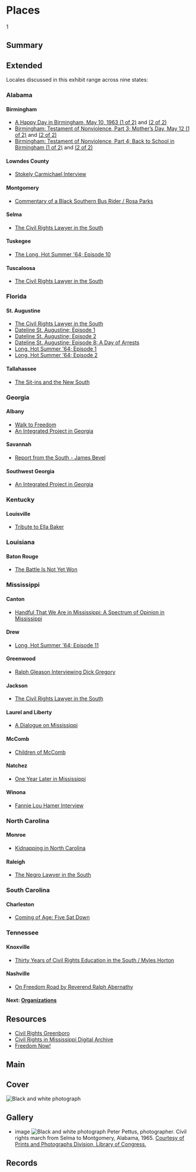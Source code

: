 # Places

1

## Summary

## Extended

Locales discussed in this exhibit range across nine states:

### Alabama
#### Birmingham

-	[A Happy Day in Birmingham, May 10, 1963 (1 of 2)](/catalog/cpb-aacip_500-r785p02p) and [(2 of 2)](/catalog/cpb-aacip_500-m9023j32)
-	[Birmingham: Testament of Nonviolence, Part 3; Mother’s Day, May 12 (1 of 2)](/catalog/cpb-aacip_500-ff3m1j0m) and [(2 of 2)](/catalog/cpb-aacip_500-cj87n27n)
-	[Birmingham: Testament of Nonviolence, Part 4; Back to School in Birmingham (1 of 2)](/catalog/cpb-aacip_500-jq0svz1h) and [(2 of 2)](/catalog/cpb-aacip_500-z60c1503)

#### Lowndes County

-  [Stokely Carmichael Interview](/catalog/cpb-aacip_28-zw18k75h85)

#### Montgomery

- [Commentary of a Black Southern Bus Rider / Rosa Parks](/catalog/cpb-aacip_28-kw57d2qp45)

#### Selma

- [The Civil Rights Lawyer in the South](/catalog/cpb-aacip_28-1g0ht2gg9n)

#### Tuskegee

- [The Long, Hot Summer '64; Episode 10](/catalog/cpb-aacip_15-87brvgm3 )

#### Tuscaloosa

- [The Civil Rights Lawyer in the South](/catalog/cpb-aacip_28-1g0ht2gg9n)

### Florida
#### St. Augustine

- [The Civil Rights Lawyer in the South](/catalog/cpb-aacip_28-1g0ht2gg9n)
- [Dateline St. Augustine; Episode 1](/catalog/cpb-aacip_15-289gj6vg)
- [Dateline St. Augustine; Episode 2](/catalog/cpb-aacip_15-23612tg4)
- [Dateline St. Augustine; Episode 8: A Day of Arrests](/catalog/cpb-aacip_15-87brvgz0)
- [Long, Hot Summer '64; Episode 1](/catalog/cpb-aacip_15-50tqk2fw)
- [Long, Hot Summer '64; Episode 2](/catalog/cpb-aacip_15-02c86fs0)

#### Tallahassee

- [The Sit-ins and the New South](/catalog/cpb-aacip_28-br8mc8rr6z)

### Georgia
#### Albany

- [Walk to Freedom](/catalog/cpb-aacip_28-m61bk17469)
- [An Integrated Project in Georgia](/catalog/cpb-aacip_28-mk6542jr2r)

#### Savannah

- [Report from the South - James Bevel](/catalog/cpb-aacip_28-j09w08ws94)

#### Southwest Georgia

- [An Integrated Project in Georgia](/catalog/cpb-aacip_28-mk6542jr2r)

### Kentucky
#### Louisville

- [Tribute to Ella Baker](/catalog/cpb-aacip_28-125q814w5v)

### Louisiana
#### Baton Rouge

- [The Battle Is Not Yet Won](/catalog/cpb-aacip_28-2z12n4zs1w)

### Mississippi
#### Canton

- [Handful That We Are in Mississippi: A Spectrum of Opinion in Mississippi](/catalog/cpb-aacip_15-9cj87k60)

#### Drew

- [Long, Hot Summer '64; Episode 11](/catalog/cpb-aacip_15-1615f47p)

#### Greenwood

- [Ralph Gleason Interviewing Dick Gregory](/catalog/cpb-aacip_28-k649p2wm6m)

#### Jackson

- [The Civil Rights Lawyer in the South](/catalog/cpb-aacip_28-1g0ht2gg9n)

#### Laurel and Liberty

- [A Dialogue on Mississippi](/catalog/cpb-aacip_15-945qgb91)

#### McComb

- [Children of McComb](/catalog/cpb-aacip_28-sj19k46b34)

#### Natchez

- [One Year Later in Mississippi](/catalog/cpb-aacip_15-88qc028z)

#### Winona

- [Fannie Lou Hamer Interview](/catalog/cpb-aacip_28-bg2h70895r)

### North Carolina

#### Monroe

- [Kidnapping in North Carolina](/catalog/cpb-aacip_28-h707w67k6x)

#### Raleigh

- [The Negro Lawyer in the South](/catalog/cpb-aacip_28-4t6f18sn70)

### South Carolina
#### Charleston

- [Coming of Age: Five Sat Down](/catalog/cpb-aacip_500-5q4rp59q)

### Tennessee
#### Knoxville

- [Thirty Years of Civil Rights Education in the South / Myles Horton](/catalog/cpb-aacip_28-xp6tx35q0h)

#### Nashville

- [On Freedom Road by Reverend Ralph Abernathy](/catalog/cpb-aacip_28-cz3222rk4w)

#### Next: [Organizations](/exhibits/civil-rights/organizations)

## Resources

- [Civil Rights Greenboro](http://libcdm1.uncg.edu/cdm/landingpage/collection/CivilRights)
- [Civil Rights in Mississippi Digital Archive](http://digilib.usm.edu/crmda.php)
- [Freedom Now!](http://cds.library.brown.edu/projects/FreedomNow/)

## Main


## Cover

  <img title="Cover Image" alt="Black and white photograph" src="https://s3.amazonaws.com/americanarchive.org/exhibits/CivilRights_Places.jpg">

## Gallery

- <a class="type">image</a>
  <img alt="Black and white photograph" src="https://s3.amazonaws.com/americanarchive.org/exhibits/CivilRights_Places.jpg">
  <a class="caption-text">Peter Pettus, photographer. Civil rights march from Selma to Montgomery, Alabama, 1965.</a>
  <a class="credit-link" href="https://www.loc.gov/rr/print/">Courtesy of Prints and Photographs Division, Library of Congress.</a>

## Records
